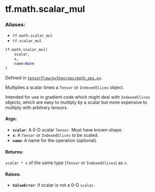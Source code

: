 <div itemscope itemtype="http://developers.google.com/ReferenceObject">
<meta itemprop="name" content="tf.math.scalar_mul" />
<meta itemprop="path" content="Stable" />
</div>

# tf.math.scalar_mul

### Aliases:

* `tf.math.scalar_mul`
* `tf.scalar_mul`

``` python
tf.math.scalar_mul(
    scalar,
    x,
    name=None
)
```



Defined in [`tensorflow/python/ops/math_ops.py`](/code/stable/tensorflow/python/ops/math_ops.py).

Multiplies a scalar times a `Tensor` or `IndexedSlices` object.

Intended for use in gradient code which might deal with `IndexedSlices`
objects, which are easy to multiply by a scalar but more expensive to
multiply with arbitrary tensors.

#### Args:

* <b>`scalar`</b>: A 0-D scalar `Tensor`. Must have known shape.
* <b>`x`</b>: A `Tensor` or `IndexedSlices` to be scaled.
* <b>`name`</b>: A name for the operation (optional).


#### Returns:

`scalar * x` of the same type (`Tensor` or `IndexedSlices`) as `x`.


#### Raises:

* <b>`ValueError`</b>: if scalar is not a 0-D `scalar`.